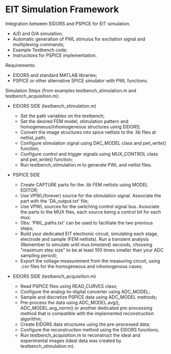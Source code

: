 # EIT Simulation Framework

Integration between EIDORS and PSPICE for EIT simulation.

 - A/D and D/A simulation;
 - Automatic generation of PWL stimulus for excitation signal and multiplexing commands;
 - Example Testbench code;
 - Instructions for PSPICE implementation.
 
Requirements: 
- EIDORS and standard MATLAB libraries;
- PSPICE or other alternative SPICE simulator with PWL functions.

Simulation Steps (from examples testbench_stimulation.m and testbench_acquisition.m):

- EIDORS SIDE (testbench_stimulation.m)
  - Set the path variables on the testbench; 
  - Set the desired FEM model, stimulation pattern and homogeneous/inhomogeneous structures using EIDORS;
  - Convert the image structures into spice netlists to the .lib files at netlist_path;
  - Configure stimulation signal using DAC_MODEL class and pwl_write() function;
  - Configure control and trigger signals using MUX_CONTROL class and pwl_write() function;
  - Run testbench_stimulation.m to generate PWL and netlist files. 
  
- PSPICE SIDE
  - Create CAPTURE parts for the .lib FEM netlists using MODEL EDITOR; 
  - Use VPWL(forever) source for the stimulation signal. Associate the part with the 'DA_output.txt' file;
  - Use VPWL sources for the switching control signal bus. Associate the parts to the MUX files, each source being a control bit for each mux;
  - Obs: 'PWL_paths.txt' can be used to facilitate the two previous steps;
  - Build your dedicated EIT electronic circuit, simulating each stage, electrode and sample (FEM netlists). Run a transient analysis (Remember to simulate until mux.time(end) seconds, choosing "maximum step size" to be at least 100 times smaller than your ADC sampling period);
  - Export the voltage measurement from the measuring circuit, using .csv files for the homogeneous and inhomogenous cases;
  
- EIDORS SIDE (testbench_acquisition.m)
  - Read PSPICE files using READ_CURVES class;
  - Configure the analog-to-digital converter using ADC_MODEL;
  - Sample and discretize PSPICE data using ADC_MODEL methods;
  - Pre-process the data using ADC_MODEL.avg(), ADC_MODEL.avg_norm() or another dedicated pre-processing method that is compatible with the implemented reconstruction algorithm;
  - Create EIDORS data structures using the pre-processed data;
  - Configure the reconstruction method using the EIDORS functions;
  - Run testbench_acquisition.m to reconstruct the ideal and experimental images (ideal data was created by testbench_stimulation.m). 
